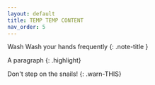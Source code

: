 ```yaml
---
layout: default
title: TEMP TEMP CONTENT
nav_order: 5
---
```


Wash
Wash your hands frequently
{: .note-title }




A paragraph
{: .highlight}



Don't step on the snails!
{: .warn-THIS}
